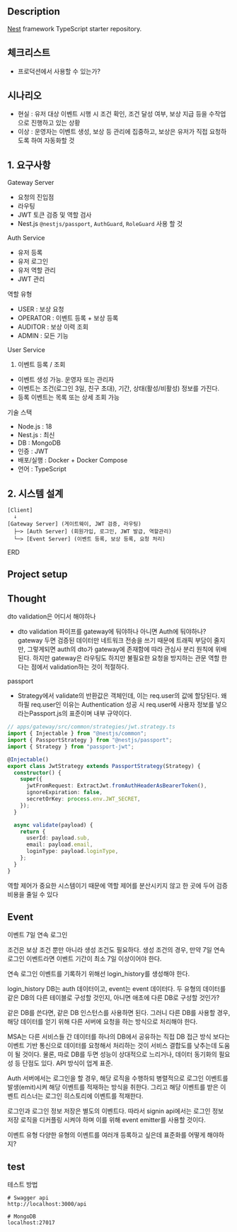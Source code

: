 [circleci-image]: https://img.shields.io/circleci/build/github/nestjs/nest/master?token=abc123def456
[circleci-url]: https://circleci.com/gh/nestjs/nest

## Description

[Nest](https://github.com/nestjs/nest) framework TypeScript starter repository.

## 체크리스트

- 프로덕션에서 사용할 수 있는가?

## 시나리오

- 현실 : 유저 대상 이벤트 시행 시 조건 확인, 조건 달성 여부, 보상 지급 등을 수작업으로 진행하고 있는 상황
- 이상 : 운영자는 이벤트 생성, 보상 등 관리에 집중하고, 보상은 유저가 직접 요청하도록 하여 자동화할 것

## 1. 요구사항

Gateway Server

- 요청의 진입점
- 라우팅
- JWT 토큰 검증 및 역할 검사
- Nest.js `@nestjs/passport`, `AuthGuard`, `RoleGuard` 사용 할 것

Auth Service

- 유저 등록
- 유저 로그인
- 유저 역할 관리
- JWT 관리

역할 유형

- USER : 보상 요청
- OPERATOR : 이벤트 등록 + 보상 등록
- AUDITOR : 보상 이력 조회
- ADMIN : 모든 기능

User Service

1. 이벤트 등록 / 조회

- 이벤트 생성 가능. 운영자 또는 관리자
- 이벤트는 조건(로그인 3일, 친구 초대), 기간, 상태(활성/비활성) 정보를 가진다.
- 등록 이벤트는 목록 또는 상세 조회 가능

기술 스택

- Node.js : 18
- Nest.js : 최신
- DB : MongoDB
- 인증 : JWT
- 배포/실행 : Docker + Docker Compose
- 언어 : TypeScript

## 2. 시스템 설계

```
[Client]
  ↓
[Gateway Server] (게이트웨이, JWT 검증, 라우팅)
  ├─> [Auth Server] (회원가입, 로그인, JWT 발급, 역할관리)
  └─> [Event Server] (이벤트 등록, 보상 등록, 요청 처리)
```

ERD

## Project setup

## Thought

dto validation은 어디서 해야하나

- dto validation 파이프를 gateway에 둬야하나 아니면 Auth에 둬야하나? gateway 두면 검증된 데이터만 네트워크 전송을 쓰기 때문에 트래픽 부담이 줄지만, 그렇게되면 auth의 dto가 gateway에 존재함에 따라 관심사 분리 원칙에 위배된다.
  하지만 gateway은 라우팅도 하지만 불필요한 요청을 방지하는 관문 역할 한다는 점에서 validation하는 것이 적절하다.

passport

- Strategy에서 validate의 반환값은 객체인데, 이는 req.user의 값에 할당된다. 왜 하필 req.user인 이유는 Authentication 성공 시 req.user에 사용자 정보를 넣으라는Passport.js의 표준이며 내부 규약이다.

```typescript
// apps/gateway/src/common/strategies/jwt.strategy.ts
import { Injectable } from "@nestjs/common";
import { PassportStrategy } from "@nestjs/passport";
import { Strategy } from "passport-jwt";

@Injectable()
export class JwtStrategy extends PassportStrategy(Strategy) {
  constructor() {
    super({
      jwtFromRequest: ExtractJwt.fromAuthHeaderAsBearerToken(),
      ignoreExpiration: false,
      secretOrKey: process.env.JWT_SECRET,
    });
  }

  async validate(payload) {
    return {
      userId: payload.sub,
      email: payload.email,
      loginType: payload.loginType,
    };
  }
}
```

역할 제어가 중요한 시스템이기 때문에 역할 제어를 분산시키지 않고 한 곳에 두어 검증 비용을 줄일 수 있다

## Event

이벤트 7일 연속 로그인

조건은 보상 조건 뿐만 아니라 생성 조건도 필요하다. 생성 조건의 경우, 만약 7일 연속 로그인 이벤트라면 이벤트 기간이 최소 7일 이상이어야 한다.

연속 로그인 이벤트를 기록하기 위해선 login_history를 생성해야 한다.

login_history DB는 auth 데이터이고, event는 event 데이터다. 두 유형의 데이터를 같은 DB의 다른 테이블로 구성할 것인지, 아니면 애초에 다른 DB로 구성할 것인가?

같은 DB를 쓴다면, 같은 DB 인스턴스를 사용하면 된다. 그러니 다른 DB를 사용할 경우, 해당 데이터를 얻기 위해 다른 서버에 요청을 하는 방식으로 처리해야 한다.

MSA는 다른 서비스들 간 데이터를 하나의 DB에서 공유하는 직접 DB 접근 방식 보다는 이벤트 기반 통신으로 데이터를 요청해서 처리하는 것이 서비스 결합도를 낮추는데 도움이 될 것이다. 물론, 따로 DB를 두면 성능이 상대적으로 느리거나, 데이터 동기화의 필요성 등 단점도 있다.
API 방식이 업계 표준.

Auth 서버에서는
로그인을 할 경우, 해당 로직을 수행하되 병렬적으로 로그인 이벤트를 발생(emit)시켜 해당 이벤트를 적재하는 방식을 취한다. 그리고 해당 이벤트를 받은 이벤트 리스너는 로그인 히스토리에 이벤트를 적재한다.

로그인과 로그인 정보 저장은 별도의 이벤트다. 따라서 signin api에서는 로그인 정보 저장 로직을 디커플링 시켜야 하며 이를 위해 event emitter를 사용할 것이다.

이벤트 유형
다양한 유형의 이벤트를 여러개 등록하고 싶은데 표준화를 어떻게 해야하지?

## test

테스트 방법

```
# Swagger api
http://localhost:3000/api
```

```
# MongoDB
localhost:27017
```


